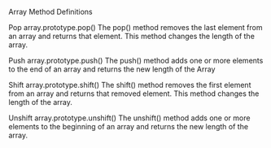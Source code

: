 Array Method Definitions

Pop
array.prototype.pop()
    The pop() method removes the last element from an array and returns that element. This method changes the length of the array.

Push
array.prototype.push()
  The push() method adds one or more elements to the end of an array and returns the new length of the Array

Shift
array.prototype.shift()
  The shift() method removes the first element from an array and returns that removed element. This method changes the length of the array.

Unshift
array.prototype.unshift()
  The unshift() method adds one or more elements to the beginning of an array and returns the new length of the array.
